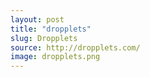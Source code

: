 ```yaml
---
layout: post
title: "dropplets"
slug: Dropplets
source: http://dropplets.com/
image: dropplets.png
---
```


